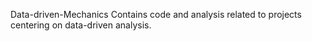 Data-driven-Mechanics
Contains code and analysis related to projects centering on data-driven analysis.
